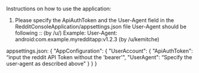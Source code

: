 Instructions on how to use the application:

1. Please specify the ApiAuthToken and the User-Agent field in the RedditConsoleApplication/appsettings.json file 
User-Agent should be following
<platform>:<app ID>:<version string> (by /u/<reddit username>)
Example:
User-Agent: android:com.example.myredditapp:v1.2.3 (by /u/kemitche)

appsettings.json:
{
  "AppConfiguration": {
    "UserAccount": {
      "ApiAuthToken": “input the reddit API Token without the 'bearer'",
      "UserAgent": “Specify the user-agent as described above"
    }
  }
}
